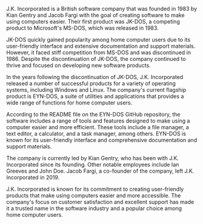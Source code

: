 J.K. Incorporated is a British software company that was founded in 1983 by Kian Gentry and Jacob Fargi with the goal of creating software to make using computers easier. Their first product was JK-DOS, a competing product to Microsoft's MS-DOS, which was released in 1983.

JK-DOS quickly gained popularity among home computer users due to its user-friendly interface and extensive documentation and support materials. However, it faced stiff competition from MS-DOS and was discontinued in 1986. Despite the discontinuation of JK-DOS, the company continued to thrive and focused on developing new software products.

In the years following the discontinuation of JK-DOS, J.K. Incorporated released a number of successful products for a variety of operating systems, including Windows and Linux. The company's current flagship product is EYN-DOS, a suite of utilities and applications that provides a wide range of functions for home computer users.

According to the README file on the EYN-DOS GitHub repository, the software includes a range of tools and features designed to make using a computer easier and more efficient. These tools include a file manager, a text editor, a calculator, and a task manager, among others. EYN-DOS is known for its user-friendly interface and comprehensive documentation and support materials.

The company is currently led by Kian Gentry, who has been with J.K. Incorporated since its founding. Other notable employees include Ian Greeves and John Doe. Jacob Fargi, a co-founder of the company, left J.K. Incorporated in 2019.

J.K. Incorporated is known for its commitment to creating user-friendly products that make using computers easier and more accessible. The company's focus on customer satisfaction and excellent support has made it a trusted name in the software industry and a popular choice among home computer users.
